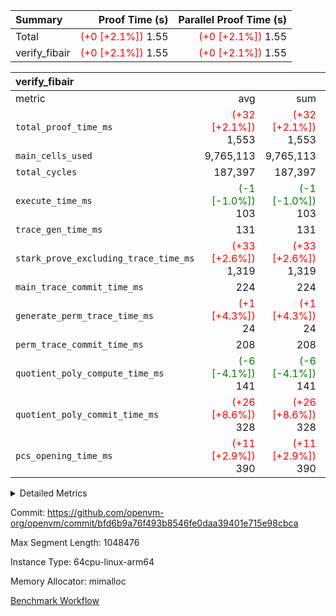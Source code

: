 | Summary | Proof Time (s) | Parallel Proof Time (s) |
|:---|---:|---:|
| Total | <span style='color: red'>(+0 [+2.1%])</span> 1.55 | <span style='color: red'>(+0 [+2.1%])</span> 1.55 |
| verify_fibair | <span style='color: red'>(+0 [+2.1%])</span> 1.55 | <span style='color: red'>(+0 [+2.1%])</span> 1.55 |


| verify_fibair |||||
|:---|---:|---:|---:|---:|
|metric|avg|sum|max|min|
| `total_proof_time_ms ` | <span style='color: red'>(+32 [+2.1%])</span> 1,553 | <span style='color: red'>(+32 [+2.1%])</span> 1,553 | <span style='color: red'>(+32 [+2.1%])</span> 1,553 | <span style='color: red'>(+32 [+2.1%])</span> 1,553 |
| `main_cells_used     ` |  9,765,113 |  9,765,113 |  9,765,113 |  9,765,113 |
| `total_cycles        ` |  187,397 |  187,397 |  187,397 |  187,397 |
| `execute_time_ms     ` | <span style='color: green'>(-1 [-1.0%])</span> 103 | <span style='color: green'>(-1 [-1.0%])</span> 103 | <span style='color: green'>(-1 [-1.0%])</span> 103 | <span style='color: green'>(-1 [-1.0%])</span> 103 |
| `trace_gen_time_ms   ` |  131 |  131 |  131 |  131 |
| `stark_prove_excluding_trace_time_ms` | <span style='color: red'>(+33 [+2.6%])</span> 1,319 | <span style='color: red'>(+33 [+2.6%])</span> 1,319 | <span style='color: red'>(+33 [+2.6%])</span> 1,319 | <span style='color: red'>(+33 [+2.6%])</span> 1,319 |
| `main_trace_commit_time_ms` |  224 |  224 |  224 |  224 |
| `generate_perm_trace_time_ms` | <span style='color: red'>(+1 [+4.3%])</span> 24 | <span style='color: red'>(+1 [+4.3%])</span> 24 | <span style='color: red'>(+1 [+4.3%])</span> 24 | <span style='color: red'>(+1 [+4.3%])</span> 24 |
| `perm_trace_commit_time_ms` |  208 |  208 |  208 |  208 |
| `quotient_poly_compute_time_ms` | <span style='color: green'>(-6 [-4.1%])</span> 141 | <span style='color: green'>(-6 [-4.1%])</span> 141 | <span style='color: green'>(-6 [-4.1%])</span> 141 | <span style='color: green'>(-6 [-4.1%])</span> 141 |
| `quotient_poly_commit_time_ms` | <span style='color: red'>(+26 [+8.6%])</span> 328 | <span style='color: red'>(+26 [+8.6%])</span> 328 | <span style='color: red'>(+26 [+8.6%])</span> 328 | <span style='color: red'>(+26 [+8.6%])</span> 328 |
| `pcs_opening_time_ms ` | <span style='color: red'>(+11 [+2.9%])</span> 390 | <span style='color: red'>(+11 [+2.9%])</span> 390 | <span style='color: red'>(+11 [+2.9%])</span> 390 | <span style='color: red'>(+11 [+2.9%])</span> 390 |



<details>
<summary>Detailed Metrics</summary>

|  | verify_program_compile_ms | total_cells | stark_prove_excluding_trace_time_ms | quotient_poly_compute_time_ms | quotient_poly_commit_time_ms | perm_trace_commit_time_ms | pcs_opening_time_ms | main_trace_commit_time_ms |
| --- | --- | --- | --- | --- | --- | --- | --- |
|  | 5 | 65,536 | 60 | 3 | 12 | 0 | 30 | 13 | 

| air_name | rows | quotient_deg | main_cols | interactions | constraints | cells |
| --- | --- | --- | --- | --- | --- | --- |
| AccessAdapterAir<2> |  | 4 |  | 5 | 11 |  | 
| AccessAdapterAir<4> |  | 4 |  | 5 | 11 |  | 
| AccessAdapterAir<8> |  | 4 |  | 5 | 11 |  | 
| FibonacciAir | 32,768 | 1 | 2 |  | 5 | 65,536 | 
| FriReducedOpeningAir |  | 4 |  | 31 | 52 |  | 
| NativePoseidon2Air<BabyBearParameters>, 1> |  | 4 |  | 136 | 530 |  | 
| PhantomAir |  | 4 |  | 3 | 4 |  | 
| ProgramAir |  | 1 |  | 1 | 4 |  | 
| VariableRangeCheckerAir |  | 1 |  | 1 | 4 |  | 
| VmAirWrapper<AluNativeAdapterAir, FieldArithmeticCoreAir> |  | 4 |  | 15 | 23 |  | 
| VmAirWrapper<BranchNativeAdapterAir, BranchEqualCoreAir<1> |  | 4 |  | 11 | 22 |  | 
| VmAirWrapper<JalNativeAdapterAir, JalCoreAir> |  | 4 |  | 7 | 6 |  | 
| VmAirWrapper<NativeAdapterAir<2, 0>, PublicValuesCoreAir> |  | 4 |  | 11 | 22 |  | 
| VmAirWrapper<NativeLoadStoreAdapterAir<1>, NativeLoadStoreCoreAir<1> |  | 4 |  | 15 | 16 |  | 
| VmAirWrapper<NativeLoadStoreAdapterAir<4>, NativeLoadStoreCoreAir<4> |  | 4 |  | 15 | 16 |  | 
| VmAirWrapper<NativeVectorizedAdapterAir<4>, FieldExtensionCoreAir> |  | 4 |  | 15 | 23 |  | 
| VmConnectorAir |  | 4 |  | 3 | 8 |  | 
| VolatileBoundaryAir |  | 4 |  | 4 | 16 |  | 

| group | trace_gen_time_ms | total_proof_time_ms | total_cycles | total_cells | stark_prove_excluding_trace_time_ms | quotient_poly_compute_time_ms | quotient_poly_commit_time_ms | perm_trace_commit_time_ms | pcs_opening_time_ms | main_trace_commit_time_ms | main_cells_used | generate_perm_trace_time_ms | execute_time_ms |
| --- | --- | --- | --- | --- | --- | --- | --- | --- | --- | --- | --- | --- | --- |
| verify_fibair | 131 | 1,553 | 187,397 | 26,116,760 | 1,319 | 141 | 328 | 208 | 390 | 224 | 9,765,113 | 24 | 103 | 

| group | air_name | rows | prep_cols | perm_cols | main_cols | cells |
| --- | --- | --- | --- | --- | --- | --- |
| verify_fibair | AccessAdapterAir<2> | 65,536 |  | 12 | 11 | 1,507,328 | 
| verify_fibair | AccessAdapterAir<4> | 32,768 |  | 12 | 13 | 819,200 | 
| verify_fibair | AccessAdapterAir<8> | 128 |  | 12 | 17 | 3,712 | 
| verify_fibair | FriReducedOpeningAir | 1,024 |  | 36 | 25 | 62,464 | 
| verify_fibair | NativePoseidon2Air<BabyBearParameters>, 1> | 16,384 |  | 160 | 399 | 9,158,656 | 
| verify_fibair | PhantomAir | 4,096 |  | 8 | 6 | 57,344 | 
| verify_fibair | ProgramAir | 8,192 |  | 8 | 10 | 147,456 | 
| verify_fibair | VariableRangeCheckerAir | 262,144 | 2 | 8 | 1 | 2,359,296 | 
| verify_fibair | VmAirWrapper<AluNativeAdapterAir, FieldArithmeticCoreAir> | 131,072 |  | 20 | 29 | 6,422,528 | 
| verify_fibair | VmAirWrapper<BranchNativeAdapterAir, BranchEqualCoreAir<1> | 32,768 |  | 16 | 23 | 1,277,952 | 
| verify_fibair | VmAirWrapper<JalNativeAdapterAir, JalCoreAir> | 8,192 |  | 12 | 9 | 172,032 | 
| verify_fibair | VmAirWrapper<NativeLoadStoreAdapterAir<1>, NativeLoadStoreCoreAir<1> | 32,768 |  | 24 | 22 | 1,507,328 | 
| verify_fibair | VmAirWrapper<NativeLoadStoreAdapterAir<4>, NativeLoadStoreCoreAir<4> | 16,384 |  | 24 | 31 | 901,120 | 
| verify_fibair | VmAirWrapper<NativeVectorizedAdapterAir<4>, FieldExtensionCoreAir> | 8,192 |  | 20 | 38 | 475,136 | 
| verify_fibair | VmConnectorAir | 2 | 1 | 8 | 4 | 24 | 
| verify_fibair | VolatileBoundaryAir | 65,536 |  | 8 | 11 | 1,245,184 | 

</details>


Commit: https://github.com/openvm-org/openvm/commit/bfd6b9a76f493b8546fe0daa39401e715e98cbca

Max Segment Length: 1048476

Instance Type: 64cpu-linux-arm64

Memory Allocator: mimalloc

[Benchmark Workflow](https://github.com/openvm-org/openvm/actions/runs/13165931123)

